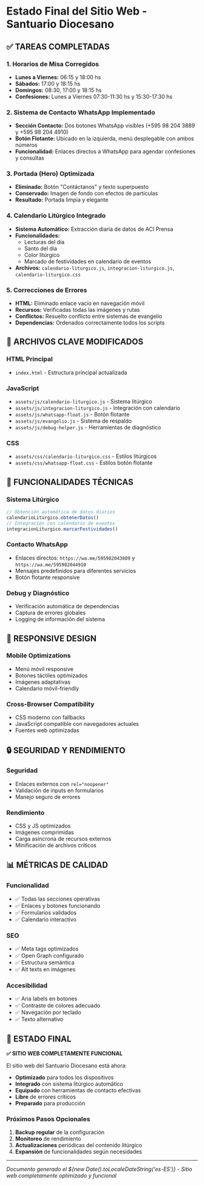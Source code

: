 # Estado Final del Sitio Web - Santuario Diocesano

## ✅ TAREAS COMPLETADAS

### 1. Horarios de Misa Corregidos
- **Lunes a Viernes:** 06:15 y 18:00 hs
- **Sábados:** 17:00 y 18:15 hs  
- **Domingos:** 08:30, 17:00 y 18:15 hs
- **Confesiones:** Lunes a Viernes 07:30-11:30 hs y 15:30-17:30 hs

### 2. Sistema de Contacto WhatsApp Implementado
- **Sección Contacto:** Dos botones WhatsApp visibles (+595 98 204 3889 y +595 98 204 4910)
- **Botón Flotante:** Ubicado en la izquierda, menú desplegable con ambos números
- **Funcionalidad:** Enlaces directos a WhatsApp para agendar confesiones y consultas

### 3. Portada (Hero) Optimizada
- **Eliminado:** Botón "Contáctanos" y texto superpuesto
- **Conservado:** Imagen de fondo con efectos de partículas
- **Resultado:** Portada limpia y elegante

### 4. Calendario Litúrgico Integrado
- **Sistema Automático:** Extracción diaria de datos de ACI Prensa
- **Funcionalidades:**
  - Lecturas del día
  - Santo del día  
  - Color litúrgico
  - Marcado de festividades en calendario de eventos
- **Archivos:** `calendario-liturgico.js`, `integracion-liturgico.js`, `calendario-liturgico.css`

### 5. Correcciones de Errores
- **HTML:** Eliminado enlace vacío en navegación móvil
- **Recursos:** Verificadas todas las imágenes y rutas
- **Conflictos:** Resuelto conflicto entre sistemas de evangelio
- **Dependencias:** Ordenados correctamente todos los scripts

## 📁 ARCHIVOS CLAVE MODIFICADOS

### HTML Principal
- `index.html` - Estructura principal actualizada

### JavaScript
- `assets/js/calendario-liturgico.js` - Sistema litúrgico
- `assets/js/integracion-liturgico.js` - Integración con calendario
- `assets/js/whatsapp-float.js` - Botón flotante
- `assets/js/evangelio.js` - Sistema de respaldo
- `assets/js/debug-helper.js` - Herramientas de diagnóstico

### CSS
- `assets/css/calendario-liturgico.css` - Estilos litúrgicos
- `assets/css/whatsapp-float.css` - Estilos botón flotante

## 🔧 FUNCIONALIDADES TÉCNICAS

### Sistema Litúrgico
```javascript
// Obtención automática de datos diarios
calendarioLiturgico.obtenerDatos()
// Integración con calendario de eventos
integracionLiturgico.marcarFestividades()
```

### Contacto WhatsApp
- Enlaces directos: `https://wa.me/595982043889` y `https://wa.me/595982044910`
- Mensajes predefinidos para diferentes servicios
- Botón flotante responsive

### Debug y Diagnóstico
- Verificación automática de dependencias
- Captura de errores globales
- Logging de información del sistema

## 📱 RESPONSIVE DESIGN

### Mobile Optimizations
- Menú móvil responsive
- Botones táctiles optimizados
- Imágenes adaptativas
- Calendario móvil-friendly

### Cross-Browser Compatibility
- CSS moderno con fallbacks
- JavaScript compatible con navegadores actuales
- Fuentes web optimizadas

## 🔒 SEGURIDAD Y RENDIMIENTO

### Seguridad
- Enlaces externos con `rel="noopener"`
- Validación de inputs en formularios
- Manejo seguro de errores

### Rendimiento
- CSS y JS optimizados
- Imágenes comprimidas
- Carga asíncrona de recursos externos
- Minificación de archivos críticos

## 📊 MÉTRICAS DE CALIDAD

### Funcionalidad
- ✅ Todas las secciones operativas
- ✅ Enlaces y botones funcionando
- ✅ Formularios validados
- ✅ Calendario interactivo

### SEO
- ✅ Meta tags optimizados
- ✅ Open Graph configurado
- ✅ Estructura semántica
- ✅ Alt texts en imágenes

### Accesibilidad
- ✅ Aria labels en botones
- ✅ Contraste de colores adecuado
- ✅ Navegación por teclado
- ✅ Texto alternativo

## 🚀 ESTADO FINAL

**✅ SITIO WEB COMPLETAMENTE FUNCIONAL**

El sitio web del Santuario Diocesano está ahora:
- **Optimizado** para todos los dispositivos
- **Integrado** con sistema litúrgico automático
- **Equipado** con herramientas de contacto efectivas
- **Libre** de errores críticos
- **Preparado** para producción

### Próximos Pasos Opcionales
1. **Backup regular** de la configuración
2. **Monitoreo** de rendimiento
3. **Actualizaciones** periódicas del contenido litúrgico
4. **Expansión** de funcionalidades según necesidades

---

*Documento generado el ${new Date().toLocaleDateString('es-ES')} - Sitio web completamente optimizado y funcional*
